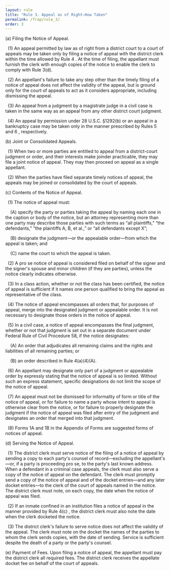 ```yaml
---
layout: rule
title: "Rule 3. Appeal as of Right—How Taken"
permalink: /frap/rule_3/
order: 3
---
```


(a) Filing the Notice of Appeal.


&nbsp;&nbsp;(1) An appeal permitted by law as of right from a district court to a court of appeals may be taken only by filing a notice of appeal with the district clerk within the time allowed by Rule 4 . At the time of filing, the appellant must furnish the clerk with enough copies of the notice to enable the clerk to comply with Rule 3(d).


&nbsp;&nbsp;(2) An appellant's failure to take any step other than the timely filing of a notice of appeal does not affect the validity of the appeal, but is ground only for the court of appeals to act as it considers appropriate, including dismissing the appeal.


&nbsp;&nbsp;(3) An appeal from a judgment by a magistrate judge in a civil case is taken in the same way as an appeal from any other district court judgment.


&nbsp;&nbsp;(4) An appeal by permission under 28 U.S.C. §1292(b) or an appeal in a bankruptcy case may be taken only in the manner prescribed by Rules 5 and 6 , respectively.


(b) Joint or Consolidated Appeals.


&nbsp;&nbsp;(1) When two or more parties are entitled to appeal from a district-court judgment or order, and their interests make joinder practicable, they may file a joint notice of appeal. They may then proceed on appeal as a single appellant.


&nbsp;&nbsp;(2) When the parties have filed separate timely notices of appeal, the appeals may be joined or consolidated by the court of appeals.


(c) Contents of the Notice of Appeal.


&nbsp;&nbsp;(1) The notice of appeal must:


&nbsp;&nbsp;&nbsp;&nbsp;(A) specify the party or parties taking the appeal by naming each one in the caption or body of the notice, but an attorney representing more than one party may describe those parties with such terms as “all plaintiffs,” “the defendants,” “the plaintiffs A, B, et al.,” or “all defendants except X”;


&nbsp;&nbsp;&nbsp;&nbsp;(B) designate the judgment—or the appealable order—from which the appeal is taken; and


&nbsp;&nbsp;&nbsp;&nbsp;(C) name the court to which the appeal is taken.


&nbsp;&nbsp;(2) A pro se notice of appeal is considered filed on behalf of the signer and the signer's spouse and minor children (if they are parties), unless the notice clearly indicates otherwise.


&nbsp;&nbsp;(3) In a class action, whether or not the class has been certified, the notice of appeal is sufficient if it names one person qualified to bring the appeal as representative of the class.


&nbsp;&nbsp;(4) The notice of appeal encompasses all orders that, for purposes of appeal, merge into the designated judgment or appealable order. It is not necessary to designate those orders in the notice of appeal.


&nbsp;&nbsp;(5) In a civil case, a notice of appeal encompasses the final judgment, whether or not that judgment is set out in a separate document under Federal Rule of Civil Procedure 58, if the notice designates:


&nbsp;&nbsp;&nbsp;&nbsp;(A) An order that adjudicates all remaining claims and the rights and liabilities of all remaining parties; or


&nbsp;&nbsp;&nbsp;&nbsp;(B) an order described in Rule 4(a)(4)(A).


&nbsp;&nbsp;(6) An appellant may designate only part of a judgment or appealable order by expressly stating that the notice of appeal is so limited. Without such an express statement, specific designations do not limit the scope of the notice of appeal.


&nbsp;&nbsp;(7) An appeal must not be dismissed for informality of form or title of the notice of appeal, or for failure to name a party whose intent to appeal is otherwise clear from the notice, or for failure to properly designate the judgment if the notice of appeal was filed after entry of the judgment and designates an order that merged into that judgment.


&nbsp;&nbsp;(8) Forms 1A and 1B in the Appendix of Forms are suggested forms of notices of appeal.


(d) Serving the Notice of Appeal.


&nbsp;&nbsp;(1) The district clerk must serve notice of the filing of a notice of appeal by sending a copy to each party's counsel of record—excluding the appellant's—or, if a party is proceeding pro se, to the party's last known address. When a defendant in a criminal case appeals, the clerk must also serve a copy of the notice of appeal on the defendant. The clerk must promptly send a copy of the notice of appeal and of the docket entries—and any later docket entries—to the clerk of the court of appeals named in the notice. The district clerk must note, on each copy, the date when the notice of appeal was filed.


&nbsp;&nbsp;(2) If an inmate confined in an institution files a notice of appeal in the manner provided by Rule 4(c) , the district clerk must also note the date when the clerk docketed the notice.


&nbsp;&nbsp;(3) The district clerk's failure to serve notice does not affect the validity of the appeal. The clerk must note on the docket the names of the parties to whom the clerk sends copies, with the date of sending. Service is sufficient despite the death of a party or the party's counsel.


(e) Payment of Fees. Upon filing a notice of appeal, the appellant must pay the district clerk all required fees. The district clerk receives the appellate docket fee on behalf of the court of appeals.
